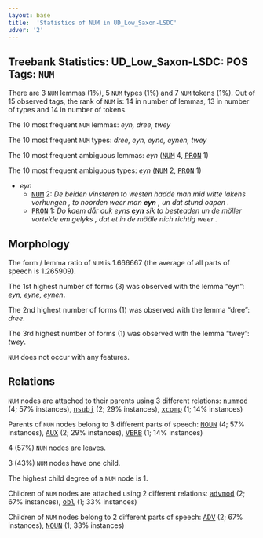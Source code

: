 ```yaml
---
layout: base
title:  'Statistics of NUM in UD_Low_Saxon-LSDC'
udver: '2'
---
```


## Treebank Statistics: UD_Low_Saxon-LSDC: POS Tags: `NUM`

There are 3 `NUM` lemmas (1%), 5 `NUM` types (1%) and 7 `NUM` tokens (1%).
Out of 15 observed tags, the rank of `NUM` is: 14 in number of lemmas, 13 in number of types and 14 in number of tokens.

The 10 most frequent `NUM` lemmas: <em>eyn, dree, twey</em>

The 10 most frequent `NUM` types:  <em>dree, eyn, eyne, eynen, twey</em>

The 10 most frequent ambiguous lemmas: <em>eyn</em> (<tt><a href="nds_lsdc-pos-NUM.html">NUM</a></tt> 4, <tt><a href="nds_lsdc-pos-PRON.html">PRON</a></tt> 1)

The 10 most frequent ambiguous types:  <em>eyn</em> (<tt><a href="nds_lsdc-pos-NUM.html">NUM</a></tt> 2, <tt><a href="nds_lsdc-pos-PRON.html">PRON</a></tt> 1)


* <em>eyn</em>
  * <tt><a href="nds_lsdc-pos-NUM.html">NUM</a></tt> 2: <em>De beiden vinsteren to westen hadde man mid witte lakens vorhungen , to noorden weer man <b>eyn</b> , un dat stund oapen .</em>
  * <tt><a href="nds_lsdc-pos-PRON.html">PRON</a></tt> 1: <em>Do kaem dår ouk eyns <b>eyn</b> sik to besteaden un de möller vortelde em gelyks , dat et in de möäle nich richtig weer .</em>

## Morphology

The form / lemma ratio of `NUM` is 1.666667 (the average of all parts of speech is 1.265909).

The 1st highest number of forms (3) was observed with the lemma “eyn”: <em>eyn, eyne, eynen</em>.

The 2nd highest number of forms (1) was observed with the lemma “dree”: <em>dree</em>.

The 3rd highest number of forms (1) was observed with the lemma “twey”: <em>twey</em>.

`NUM` does not occur with any features.


## Relations

`NUM` nodes are attached to their parents using 3 different relations: <tt><a href="nds_lsdc-dep-nummod.html">nummod</a></tt> (4; 57% instances), <tt><a href="nds_lsdc-dep-nsubj.html">nsubj</a></tt> (2; 29% instances), <tt><a href="nds_lsdc-dep-xcomp.html">xcomp</a></tt> (1; 14% instances)

Parents of `NUM` nodes belong to 3 different parts of speech: <tt><a href="nds_lsdc-pos-NOUN.html">NOUN</a></tt> (4; 57% instances), <tt><a href="nds_lsdc-pos-AUX.html">AUX</a></tt> (2; 29% instances), <tt><a href="nds_lsdc-pos-VERB.html">VERB</a></tt> (1; 14% instances)

4 (57%) `NUM` nodes are leaves.

3 (43%) `NUM` nodes have one child.

The highest child degree of a `NUM` node is 1.

Children of `NUM` nodes are attached using 2 different relations: <tt><a href="nds_lsdc-dep-advmod.html">advmod</a></tt> (2; 67% instances), <tt><a href="nds_lsdc-dep-obl.html">obl</a></tt> (1; 33% instances)

Children of `NUM` nodes belong to 2 different parts of speech: <tt><a href="nds_lsdc-pos-ADV.html">ADV</a></tt> (2; 67% instances), <tt><a href="nds_lsdc-pos-NOUN.html">NOUN</a></tt> (1; 33% instances)


